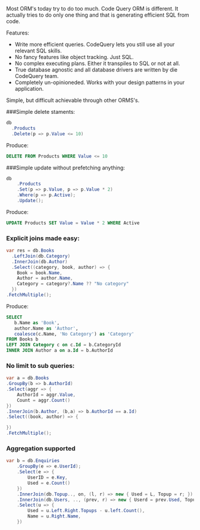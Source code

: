 Most ORM's today try to do too much. Code Query ORM is different. It actually tries to do only one thing and that is generating efficient SQL from code.

Features:
* Write more efficient queries. CodeQuery lets you still use all your relevant SQL skills.
* No fancy features like object tracking. Just SQL.
* No complex executing plans. Either it transpiles to SQL or not at all.
* True database agnostic and all database drivers are written by die CodeQuery team.
* Completely un-opinioneded. Works with your design patterns in your application.

Simple, but difficult achievable through other ORMS's.

###Simple delete staments:
```c#
db
  .Products
  .Delete(p => p.Value <= 10)
```
Produce:
```sql
DELETE FROM Products WHERE Value <= 10
```

###Simple update without prefetching anything:
```c#
db
    .Products
    .Set(p => p.Value, p => p.Value * 2)
    .Where(p => p.Active);
    .Update();
```
Produce:
```sql
UPDATE Products SET Value = Value * 2 WHERE Active
```

### Explicit joins made easy:
```c#
var res = db.Books
  .LeftJoin(db.Category)
  .InnerJoin(db.Author)
  .Select((category, book, author) => {
    Book = book.Name,
    Author = author.Name,
    Category = category?.Name ?? "No category"
  })
.FetchMultiple();
```
Produce:
```sql
SELECT
   b.Name as 'Book',
   author.Name as 'Author',
   coalesce(c.Name, 'No Category') as 'Category' 
FROM Books b
LEFT JOIN Category c on c.Id = b.CategoryId
INNER JOIN Author a on a.Id = b.AuthorId      
 ```

### No limit to sub queries:

```c#
var a = db.Books
.GroupBy(b => b.AuthorId)
.Select(aggr => {
    AuthorId = aggr.Value,
    Count = aggr.Count()
})
.InnerJoin(b.Author, (b,a) => b.AuthorId == a.Id)
.Select((book, author) => {

})
.FetchMultiple();
```

### Aggregation supported
```c#
var b = db.Enquiries
    .GroupBy(e => e.UserId);
    .Select(e => {
        UserID = e.Key,
        Used = e.Count()
    })
    .InnerJoin(db.Topup.., on, (l, r) => new { Used = L, Topup = r; })
    .InnerJoin(db.Users, .., (prev, r) => new { Userd = prev.Used, Topup = prev.Topup, Users = r) })
    .Select(u => {
        Used = u.Left.Right.Topups - u.left.Count(),
        Name = u.Right.Name,
    })
```
